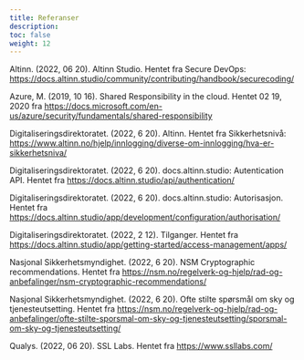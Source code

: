 ```yaml
---
title: Referanser
description:
toc: false
weight: 12
---
```


Altinn. (2022, 06 20). Altinn Studio. Hentet fra Secure DevOps: https://docs.altinn.studio/community/contributing/handbook/securecoding/

Azure, M. (2019, 10 16). Shared Responsibility in the cloud. Hentet 02 19, 2020 fra https://docs.microsoft.com/en-us/azure/security/fundamentals/shared-responsibility

Digitaliseringsdirektoratet. (2022, 6 20). Altinn. Hentet fra Sikkerhetsnivå: https://www.altinn.no/hjelp/innlogging/diverse-om-innlogging/hva-er-sikkerhetsniva/

Digitaliseringsdirektoratet. (2022, 6 20). docs.altinn.studio: Autentication API. Hentet fra https://docs.altinn.studio/api/authentication/

Digitaliseringsdirektoratet. (2022, 6 20). docs.altinn.studio: Autorisasjon. Hentet fra https://docs.altinn.studio/app/development/configuration/authorisation/

Digitaliseringsdirektoratet. (2022, 2 12). Tilganger. Hentet fra https://docs.altinn.studio/app/getting-started/access-management/apps/

Nasjonal Sikkerhetsmyndighet. (2022, 6 20). NSM Cryptographic recommendations. Hentet fra https://nsm.no/regelverk-og-hjelp/rad-og-anbefalinger/nsm-cryptographic-recommendations/

Nasjonal Sikkerhetsmyndighet. (2022, 6 20). Ofte stilte spørsmål om sky og tjenesteutsetting. Hentet fra https://nsm.no/regelverk-og-hjelp/rad-og-anbefalinger/ofte-stilte-sporsmal-om-sky-og-tjenesteutsetting/sporsmal-om-sky-og-tjenesteutsetting/

Qualys. (2022, 06 20). SSL Labs. Hentet fra https://www.ssllabs.com/
